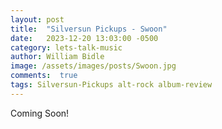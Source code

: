 ```yaml
---
layout: post
title:  "Silversun Pickups - Swoon"
date:   2023-12-20 13:03:00 -0500
category: lets-talk-music
author: William Bidle
image: /assets/images/posts/Swoon.jpg
comments:  true
tags: Silversun-Pickups alt-rock album-review
---
```

Coming Soon!